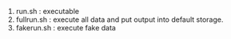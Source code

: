 1. run.sh : executable
2. fullrun.sh : execute all data and put output into default storage.
3. fakerun.sh : execute fake data
